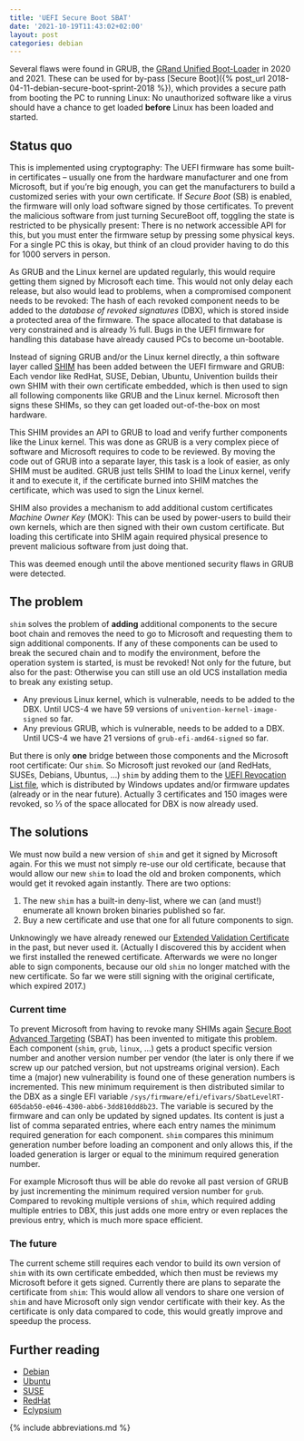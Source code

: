 ```yaml
---
title: 'UEFI Secure Boot SBAT'
date: '2021-10-19T11:43:02+02:00'
layout: post
categories: debian
---
```


Several flaws were found in GRUB, the [GRand Unified Boot-Loader](https://www.gnu.org/software/grub/) in 2020 and 2021.
These can be used for by-pass [Secure Boot]({% post_url 2018-04-11-debian-secure-boot-sprint-2018 %}), which provides a secure path from booting the PC to running Linux:
No unauthorized software like a virus should have a chance to get loaded **before** Linux has been loaded and started.

## Status quo

This is implemented using cryptography:
The UEFI firmware has some built-in certificates – usually one from the hardware manufacturer and one from Microsoft, but if you’re big enough, you can get the manufacturers to build a customized series with your own certificate.
If _Secure Boot_ (SB) is enabled, the firmware will only load software signed by those certificates.
To prevent the malicious software from just turning SecureBoot off, toggling the state is restricted to be physically present:
There is no network accessible API for this, but you must enter the firmware setup by pressing some physical keys.
For a single PC this is okay, but think of an cloud provider having to do this for 1000 servers in person.

As GRUB and the Linux kernel are updated regularly, this would require getting them signed by Microsoft each time.
This would not only delay each release, but also would lead to problems, when a compromised component needs to be revoked:
The hash of each revoked component needs to be added to the _database of revoked signatures_ (DBX), which is stored inside a protected area of the firmware.
The space allocated to that database is very constrained and is already ⅓ full.
Bugs in the UEFI firmware for handling this database have already caused PCs to become un-bootable.

Instead of signing GRUB and/or the Linux kernel directly, a thin software layer called [SHIM](https://github.com/rhboot/shim/) has been added between the UEFI firmware and GRUB:
Each vendor like RedHat, SUSE, Debian, Ubuntu, Univention builds their own SHIM with their own certificate embedded, which is then used to sign all following components like GRUB and the Linux kernel.
Microsoft then signs these SHIMs, so they can get loaded out-of-the-box on most hardware.

This SHIM provides an API to GRUB to load and verify further components like the Linux kernel.
This was done as GRUB is a very complex piece of software and Microsoft requires to code to be reviewed.
By moving the code out of GRUB into a separate layer, this task is a look of easier, as only SHIM must be audited.
GRUB just tells SHIM to load the Linux kernel, verify it and to execute it, if the certificate burned into SHIM matches the certificate, which was used to sign the Linux kernel.

SHIM also provides a mechanism to add additional custom certificates _Machine Owner Key_ (MOK):
This can be used by power-users to build their own kernels, which are then signed with their own custom certificate.
But loading this certificate into SHIM again required physical presence to prevent malicious software from just doing that.

This was deemed enough until the above mentioned security flaws in GRUB were detected.

## The problem

`shim` solves the problem of **adding** additional components to the secure boot chain and removes the need to go to Microsoft and requesting them to sign additional components.
If any of these components can be used to break the secured chain and to modify the environment, before the operation system is started, is must be revoked!
Not only for the future, but also for the past:
Otherwise you can still use an old UCS installation media to break any existing setup.

- Any previous Linux kernel, which is vulnerable, needs to be added to the DBX.
  Until UCS-4 we have 59 versions of `univention-kernel-image-signed` so far.
- Any previous GRUB, which is vulnerable, needs to be added to a DBX.
  Until UCS-4 we have 21 versions of `grub-efi-amd64-signed` so far.

But there is only **one** bridge between those components and the Microsoft root certificate:
Our `shim`.
So Microsoft just revoked our (and RedHats, SUSEs, Debians, Ubuntus, …) `shim` by adding them to the [UEFI Revocation List file](https://uefi.org/revocationlistfile), which is distributed by Windows updates and/or firmware updates (already or in the near future).
Actually 3 certificates and 150 images were revoked, so ⅓ of the space allocated for DBX is now already used.

## The solutions

We must now build a new version of `shim` and get it signed by Microsoft again.
For this we must not simply re-use our old certificate, because that would allow our new `shim` to load the old and broken components, which would get it revoked again instantly.
There are two options:

1. The new `shim` has a built-in deny-list, where we can (and must!) enumerate all known broken binaries published so far.
2. Buy a new certificate and use that one for all future components to sign.

Unknowingly we have already renewed our [Extended Validation Certificate](https://en.wikipedia.org/wiki/Extended_Validation_Certificate) in the past, but never used it.
(Actually I discovered this by accident when we first installed the renewed certificate.
Afterwards we were no longer able to sign components, because our old `shim` no longer matched with the new certificate.
So far we were still signing with the original certificate, which expired 2017.)

### Current time

To prevent Microsoft from having to revoke many SHIMs again [Secure Boot Advanced Targeting](https://github.com/rhboot/shim/blob/main/SBAT.md) (SBAT) has been invented to mitigate this problem.
Each component (`shim`, `grub`, `linux`, …) gets a product specific version number and another version number per vendor (the later is only there if we screw up our patched version, but not upstreams original version).
Each time a (major) new vulnerability is found one of these generation numbers is incremented.
This new minimum requirement is then distributed similar to the DBX as a single EFI variable `/sys/firmware/efi/efivars/SbatLevelRT-605dab50-e046-4300-abb6-3dd810dd8b23`.
The variable is secured by the firmware and can only be updated by signed updates.
Its content is just a list of comma separated entries, where each entry names the minimum required generation for each component.
`shim` compares this minimum generation number before loading an component and only allows this, if the loaded generation is larger or equal to the minimum required generation number.

For example Microsoft thus will be able do revoke all past version of GRUB by just incrementing the minimum required version number for `grub`.
Compared to revoking multiple versions of `shim`, which required adding multiple entries to DBX, this just adds one more entry or even replaces the previous entry, which is much more space efficient.

### The future

The current scheme still requires each vendor to build its own version of `shim` with its own certificate embedded, which then must be reviews my Microsoft before it gets signed.
Currently there are plans to separate the certificate from `shim`:
This would allow all vendors to share one version of `shim` and have Microsoft only sign vendor certificate with their key.
As the certificate is only data compared to code, this would greatly improve and speedup the process.

## Further reading

- [Debian](https://www.debian.org/security/2021-GRUB-UEFI-SecureBoot/)
- [Ubuntu](https://wiki.ubuntu.com/SecurityTeam/KnowledgeBase/GRUB2SecureBootBypass2021)
- [SUSE](https://www.suse.com/support/kb/doc/?id=000019892)
- [RedHat](https://access.redhat.com/security/vulnerabilities/RHSB-2021-003)
- [Eclypsium](https://eclypsium.com/2021/04/14/boothole-how-it-started-how-its-going/)

{% include abbreviations.md %}

